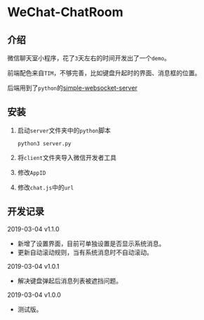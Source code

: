 # WeChat-ChatRoom

## 介绍

微信聊天室小程序，花了`3`天左右的时间开发出了一个`demo`。

前端配色来自`TIM`，不够完善，比如键盘升起时的界面、消息框的位置。

后端用到了`python`的[simple-websocket-server](https://github.com/dpallot/simple-websocket-server)

## 安装

1. 启动`server`文件夹中的`python`脚本

   ```
   python3 server.py
   ```

2. 将`client`文件夹导入微信开发者工具

3. 修改`AppID`

4. 修改`chat.js`中的`url`

## 开发记录

2019-03-04    v1.1.0    

- 新增了设置界面，目前可单独设置是否显示系统消息。
- 更新自动滚动规则，当有系统消息时不自动滚动。

2019-03-04    v1.0.1

- 解决键盘弹起后消息列表被遮挡问题。

2019-03-04    v1.0.0    

- 测试版。